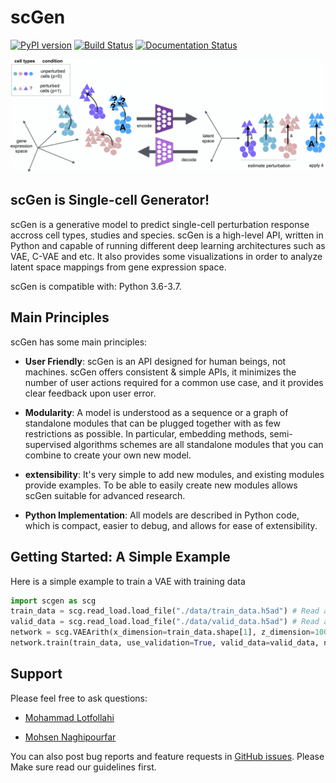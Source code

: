 # scGen 
[![PyPI version](https://badge.fury.io/py/scGen.svg)](https://badge.fury.io/py/scGen) [![Build Status](https://travis-ci.org/M0hammadL/scgen.svg?branch=master)](https://travis-ci.org/M0hammadL/scgen) [![Documentation Status](https://readthedocs.org/projects/scgen/badge/?version=latest)](https://scgen.readthedocs.io/en/latest/?badge=latest)

![](./sketch/sketch.png)

## scGen is Single-cell Generator!
scGen is a generative model to predict single-cell perturbation response accross cell types, studies and species.
scGen is a high-level API, written in Python and capable of running different deep learning architectures such as VAE, C-VAE and etc. It also provides some visualizations in order to analyze latent space mappings from gene expression space.

scGen is compatible with: Python 3.6-3.7.

## Main Principles
scGen has some main principles:
  
- __User Friendly__: scGen is an API designed for human beings, not machines. scGen offers consistent & simple APIs, it minimizes the number of user actions required for a common use case, and it provides clear feedback upon user error.

- __Modularity__: A model is understood as a sequence or a graph of standalone modules that can be plugged together with as few restrictions as possible. In particular, embedding methods, semi-supervised algorithms schemes are all standalone modules that you can combine to create your own new model.

- __extensibility__: It's very simple to add new modules, and existing modules provide examples. To be able to easily create new modules allows scGen suitable for advanced research.

- __Python Implementation__: All models are described in Python code, which is compact, easier to debug, and allows for ease of extensibility.

## Getting Started: A Simple Example
Here is a simple example to train a VAE with training data 

```python
import scgen as scg
train_data = scg.read_load.load_file("./data/train_data.h5ad") # Read and load the training dataset (AnnData object)
valid_data = scg.read_load.load_file("./data/valid_data.h5ad") # Read and load the validation dataset (AnnData object)
network = scg.VAEArith(x_dimension=train_data.shape[1], z_dimension=100) # Construct a VAE object to train on train_data
network.train(train_data, use_validation=True, valid_data=valid_data, n_epochs=25, batch_size=32, shuffle=True) # Train VAE on train_data and validate on valid_data
```

## Support
Please feel free to ask questions:

- [Mohammad Lotfollahi](mailto:mohammad.lotfollahi@helmholtz-muenchen.de)

- [Mohsen Naghipourfar](mailto:mn7697np@gmail.com)

You can also post bug reports and feature requests in [GitHub issues](https://github.com/M0hammadL/scGen/issues). Please Make sure read our guidelines first.

